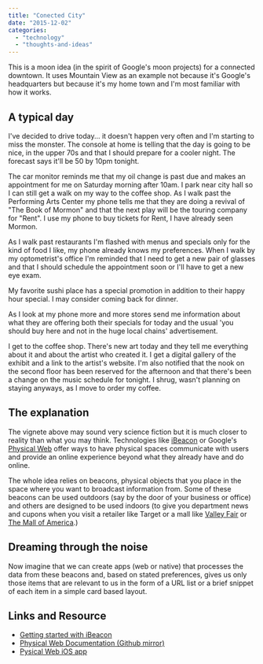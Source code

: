 ```yaml
---
title: "Conected City"
date: "2015-12-02"
categories: 
  - "technology"
  - "thoughts-and-ideas"
---
```


This is a moon idea (in the spirit of Google's moon projects) for a connected downtown. It uses Mountain View as an example not because it's Google's headquarters but because it's my home town and I'm most familiar with how it works.

## A typical day

I've decided to drive today... it doesn't happen very often and I'm starting to miss the monster. The console at home is telling that the day is going to be nice, in the upper 70s and that I should prepare for a cooler night. The forecast says it'll be 50 by 10pm tonight.

The car monitor reminds me that my oil change is past due and makes an appointment for me on Saturday morning after 10am. I park near city hall so I can still get a walk on my way to the coffee shop. As I walk past the Performing Arts Center my phone tells me that they are doing a revival of "The Book of Mormon" and that the next play will be the touring company for "Rent". I use my phone to buy tickets for Rent, I have already seen Mormon.

As I walk past restaurants I'm flashed with menus and specials only for the kind of food I like, my phone already knows my preferences. When I walk by my optometrist's office I'm reminded that I need to get a new pair of glasses and that I should schedule the appointment soon or I'll have to get a new eye exam.

My favorite sushi place has a special promotion in addition to their happy hour special. I may consider coming back for dinner.

As I look at my phone more and more stores send me information about what they are offering both their specials for today and the usual 'you should buy here and not in the huge local chains' advertisement.

I get to the coffee shop. There's new art today and they tell me everything about it and about the artist who created it. I get a digital gallery of the exhibit and a link to the artist's website. I'm also notified that the nook on the second floor has been reserved for the afternoon and that there's been a change on the music schedule for tonight. I shrug, wasn't planning on staying anyways, as I move to order my coffee.

## The explanation

The vignete above may sound very science fiction but it is much closer to reality than what you may think. Technologies like [iBeacon](https://developer.apple.com/ibeacon/) or Google's [Physical Web](http://google.github.io/physical-web/) offer ways to have physical spaces communicate with users and provide an online experience beyond what they already have and do online.

The whole idea relies on beacons, physical objects that you place in the space where you want to broadcast information from. Some of these beacons can be used outdoors (say by the door of your business or office) and others are designed to be used indoors (to give you department news and cupons when you visit a retailer like Target or a mall like [Valley Fair](http://www.westfield.com/valleyfair/) or [The Mall of America](http://www.mallofamerica.com/).)

## Dreaming through the noise

Now imagine that we can create apps (web or native) that processes the data from these beacons and, based on stated preferences, gives us only those items that are relevant to us in the form of a URL list or a brief snippet of each item in a simple card based layout.

## Links and Resource

- [Getting started with iBeacon](https://developer.apple.com/ibeacon/Getting-Started-with-iBeacon.pdf)
- [Physical Web Documentation (Github mirror)](https://github.com/caraya/physical-web/blob/master/README.md)
- [Pysical Web iOS app](https://itunes.apple.com/us/app/physical-web/id927653608?mt=8)
